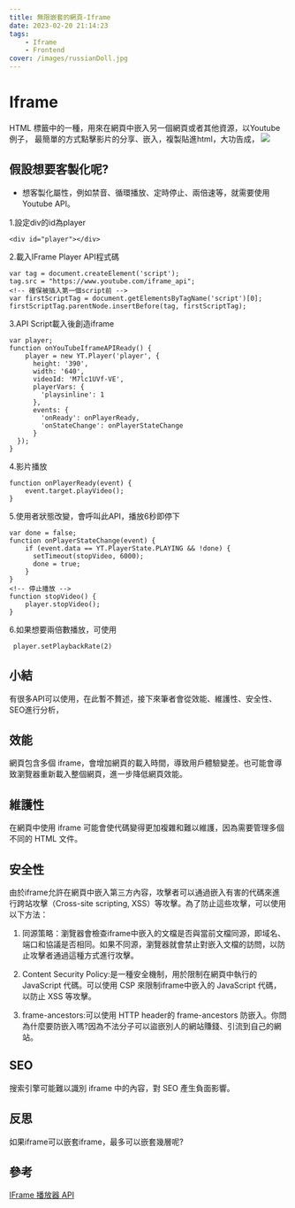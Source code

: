 ```yaml
---
title: 無限嵌套的網頁-Iframe
date: 2023-02-20 21:14:23
tags:
    - Iframe
    - Frontend
cover: /images/russianDoll.jpg
---
```

# Iframe

HTML 標籤中的一種，用來在網頁中嵌入另一個網頁或者其他資源，以Youtube例子，
最簡單的方式點擊影片的分享、嵌入，複製貼進html，大功告成，
![](/images/embed.jpg)

## 假設想要客製化呢?
- 想客製化屬性，例如禁音、循環播放、定時停止、兩倍速等，就需要使用Youtube API。

1.設定div的id為player

```
<div id="player"></div>
```
2.載入IFrame Player API程式碼
```
var tag = document.createElement('script');
tag.src = "https://www.youtube.com/iframe_api";
<!-- 確保被插入第一個script前 -->
var firstScriptTag = document.getElementsByTagName('script')[0];
firstScriptTag.parentNode.insertBefore(tag, firstScriptTag);
```
3.API Script載入後創造iframe
```
var player;
function onYouTubeIframeAPIReady() {
    player = new YT.Player('player', {
      height: '390',
      width: '640',
      videoId: 'M7lc1UVf-VE',
      playerVars: {
        'playsinline': 1
      },
      events: {
        'onReady': onPlayerReady,
        'onStateChange': onPlayerStateChange
      }
  });
}
```
4.影片播放
```
function onPlayerReady(event) {
    event.target.playVideo();
}
```
5.使用者狀態改變，會呼叫此API，播放6秒即停下
```
var done = false;
function onPlayerStateChange(event) {
    if (event.data == YT.PlayerState.PLAYING && !done) {
      setTimeout(stopVideo, 6000);
      done = true;
    }
}
<!-- 停止播放 -->
function stopVideo() {
    player.stopVideo();
}
```
6.如果想要兩倍數播放，可使用
```
 player.setPlaybackRate(2)

```
## 小結
有很多API可以使用，在此暫不贅述，接下來筆者會從效能、維護性、安全性、SEO進行分析，

## 效能
網頁包含多個 iframe，會增加網頁的載入時間，導致用戶體驗變差。也可能會導致瀏覽器重新載入整個網頁，進一步降低網頁效能。

## 維護性
在網頁中使用 iframe 可能會使代碼變得更加複雜和難以維護，因為需要管理多個不同的 HTML 文件。

## 安全性
由於iframe允許在網頁中嵌入第三方內容，攻擊者可以通過嵌入有害的代碼來進行跨站攻擊（Cross-site scripting, XSS）等攻擊。為了防止這些攻擊，可以使用以下方法：

1. 同源策略：瀏覽器會檢查iframe中嵌入的文檔是否與當前文檔同源，即域名、端口和協議是否相同。如果不同源，瀏覽器就會禁止對嵌入文檔的訪問，以防止攻擊者通過這種方式進行攻擊。

2. Content Security Policy:是一種安全機制，用於限制在網頁中執行的 JavaScript 代碼。可以使用 CSP 來限制iframe中嵌入的 JavaScript 代碼，以防止 XSS 等攻擊。

3. frame-ancestors:可以使用 HTTP header的 frame-ancestors 防嵌入。你問為什麼要防嵌入嗎?因為不法分子可以盜嵌別人的網站賺錢、引流到自己的網站。

## SEO
搜索引擎可能難以識別 iframe 中的內容，對 SEO 產生負面影響。

## 反思
如果iframe可以嵌套iframe，最多可以嵌套幾層呢?

## 參考
[IFrame 播放器 API](https://developers.google.com/youtube/iframe_api_reference)